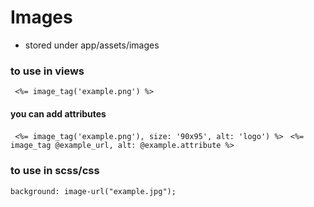 # Images

* stored under app/assets/images

### to use in views

``` <%= image_tag('example.png') %>```

#### you can add attributes

``` <%= image_tag('example.png'), size: '90x95', alt: 'logo') %>```
``` <%= image_tag @example_url, alt: @example.attribute %>```


### to use in scss/css

 ``` background: image-url("example.jpg"); ```